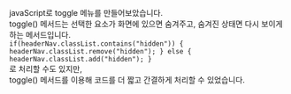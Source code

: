 javaScript로 toggle 메뉴를 만들어보았습니다. </br>
toggle() 메서드는 선택한 요소가 화면에 있으면 숨겨주고, 숨겨진 상태면 다시 보이게 하는 메서드입니다. </br>
`if(headerNav.classList.contains("hidden")) {
  headerNav.classList.remove("hidden");
} else {
  headerNav.classList.add("hidden");
}`</br>
로 처리할 수도 있지만, </br>
toggle() 메서드를 이용해 코드를 더 짧고 간결하게 처리할 수 있었습니다.
